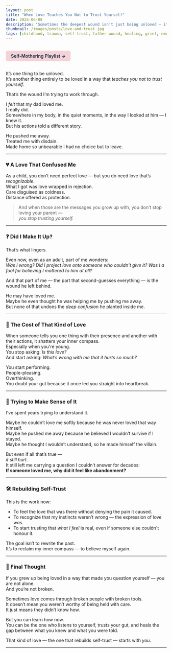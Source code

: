 ```yaml
---
layout: post
title: "When Love Teaches You Not to Trust Yourself"
date: 2025-06-08
description: "Sometimes the deepest wound isn’t just being unloved — it’s being loved in a way that makes you doubt your own instincts forever."
thumbnail: /images/posts/love-and-trust.jpg
tags: [childhood, trauma, self-trust, father wound, healing, grief, emotional confusion]
---
```


<a href="https://music.youtube.com/playlist?list=PLuO5E1rh5RqIzePJeOjdXo62gwnYJ748_&si=NvtF0mzI9Sx2IoPu&shuffle=1" 
   target="_blank" 
   class="back-button"
   style="display:inline-block; margin: 1rem auto; background-color: #F4D3D8; color: #1A2D41; padding: 0.5rem 1rem; border-radius: 6px; font-weight: 600; text-decoration: none;">
  Self‑Mothering Playlist →
</a>

It’s one thing to be unloved.  
It’s another thing entirely to be loved in a way that *teaches you not to trust yourself*.

That’s the wound I’m trying to work through.

I *felt* that my dad loved me.  
I really did.  
Somewhere in my body, in the quiet moments, in the way I looked at him — I knew it.  
But his actions told a different story.

He pushed me away.  
Treated me with disdain.  
Made home so unbearable I had no choice but to leave.

---

### 💔 A Love That Confused Me

As a child, you don’t need perfect love — but you do need love that’s *recognizable*.  
What I got was love wrapped in rejection.  
Care disguised as coldness.  
Distance offered as protection.

> And when those are the messages you grow up with, you don’t stop loving your parent —  
> *you stop trusting yourself.*

---

### ❓ Did I Make It Up?

That’s what lingers.

Even now, even as an adult, part of me wonders:  
*Was I wrong? Did I project love onto someone who couldn’t give it? Was I a fool for believing I mattered to him at all?*

And that part of me — the part that second-guesses everything — is the wound he left behind.

He may have loved me.  
Maybe he even thought he was helping me by pushing me away.  
But none of that undoes the *deep confusion* he planted inside me.

---

### 🧠 The Cost of That Kind of Love

When someone tells you one thing with their presence and another with their actions, it shatters your inner compass.  
Especially when you're young.  
You stop asking: *Is this love?*  
And start asking: *What’s wrong with me that it hurts so much?*

You start performing.  
People-pleasing.  
Overthinking.  
You doubt your gut because it once led you straight into heartbreak.

---

### 🧩 Trying to Make Sense of It

I’ve spent years trying to understand it.

Maybe he couldn’t love me softly because he was never loved that way himself.  
Maybe he pushed me away because he believed I wouldn’t survive if I stayed.  
Maybe he thought I wouldn’t understand, so he made himself the villain.

But even if all that’s true —  
*it still hurt.*  
It still left me carrying a question I couldn’t answer for decades:  
**If someone loved me, why did it feel like abandonment?**

---

### 🛠 Rebuilding Self-Trust

This is the work now:
- To feel the love that was there without denying the pain it caused.  
- To recognize that my instincts weren’t wrong — the expression of love *was*.  
- To start trusting that *what I feel* is real, even if someone else couldn't honour it.

The goal isn’t to rewrite the past.  
It’s to reclaim my inner compass — to believe myself again.

---

### 💬 Final Thought

If you grew up being loved in a way that made you question yourself — you are not alone.  
And you’re not broken.

Sometimes love comes through broken people with broken tools.  
It doesn’t mean you weren’t worthy of being held with care.  
It just means they didn’t know how.

But you can learn how now.  
You can be the one who listens to yourself, trusts your gut, and heals the gap between what you knew and what you were told.

That kind of love — the one that rebuilds self-trust — starts with *you*.


---